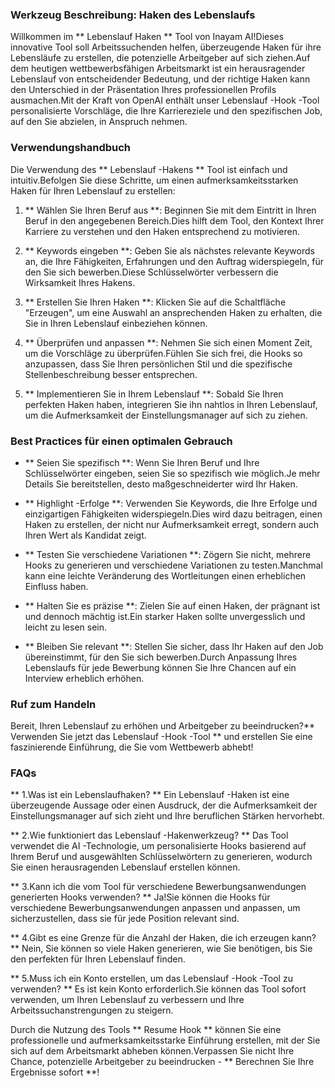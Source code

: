 ### Werkzeug Beschreibung: Haken des Lebenslaufs

Willkommen im ** Lebenslauf Haken ** Tool von Inayam AI!Dieses innovative Tool soll Arbeitssuchenden helfen, überzeugende Haken für ihre Lebensläufe zu erstellen, die potenzielle Arbeitgeber auf sich ziehen.Auf dem heutigen wettbewerbsfähigen Arbeitsmarkt ist ein herausragender Lebenslauf von entscheidender Bedeutung, und der richtige Haken kann den Unterschied in der Präsentation Ihres professionellen Profils ausmachen.Mit der Kraft von OpenAI enthält unser Lebenslauf -Hook -Tool personalisierte Vorschläge, die Ihre Karriereziele und den spezifischen Job, auf den Sie abzielen, in Anspruch nehmen.

### Verwendungshandbuch

Die Verwendung des ** Lebenslauf -Hakens ** Tool ist einfach und intuitiv.Befolgen Sie diese Schritte, um einen aufmerksamkeitsstarken Haken für Ihren Lebenslauf zu erstellen:

1. ** Wählen Sie Ihren Beruf aus **: Beginnen Sie mit dem Eintritt in Ihren Beruf in den angegebenen Bereich.Dies hilft dem Tool, den Kontext Ihrer Karriere zu verstehen und den Haken entsprechend zu motivieren.

2. ** Keywords eingeben **: Geben Sie als nächstes relevante Keywords an, die Ihre Fähigkeiten, Erfahrungen und den Auftrag widerspiegeln, für den Sie sich bewerben.Diese Schlüsselwörter verbessern die Wirksamkeit Ihres Hakens.

3. ** Erstellen Sie Ihren Haken **: Klicken Sie auf die Schaltfläche "Erzeugen", um eine Auswahl an ansprechenden Haken zu erhalten, die Sie in Ihren Lebenslauf einbeziehen können.

4. ** Überprüfen und anpassen **: Nehmen Sie sich einen Moment Zeit, um die Vorschläge zu überprüfen.Fühlen Sie sich frei, die Hooks so anzupassen, dass Sie Ihren persönlichen Stil und die spezifische Stellenbeschreibung besser entsprechen.

5. ** Implementieren Sie in Ihrem Lebenslauf **: Sobald Sie Ihren perfekten Haken haben, integrieren Sie ihn nahtlos in Ihren Lebenslauf, um die Aufmerksamkeit der Einstellungsmanager auf sich zu ziehen.

### Best Practices für einen optimalen Gebrauch

- ** Seien Sie spezifisch **: Wenn Sie Ihren Beruf und Ihre Schlüsselwörter eingeben, seien Sie so spezifisch wie möglich.Je mehr Details Sie bereitstellen, desto maßgeschneiderter wird Ihr Haken.

- ** Highlight -Erfolge **: Verwenden Sie Keywords, die Ihre Erfolge und einzigartigen Fähigkeiten widerspiegeln.Dies wird dazu beitragen, einen Haken zu erstellen, der nicht nur Aufmerksamkeit erregt, sondern auch Ihren Wert als Kandidat zeigt.

- ** Testen Sie verschiedene Variationen **: Zögern Sie nicht, mehrere Hooks zu generieren und verschiedene Variationen zu testen.Manchmal kann eine leichte Veränderung des Wortleitungen einen erheblichen Einfluss haben.

- ** Halten Sie es präzise **: Zielen Sie auf einen Haken, der prägnant ist und dennoch mächtig ist.Ein starker Haken sollte unvergesslich und leicht zu lesen sein.

- ** Bleiben Sie relevant **: Stellen Sie sicher, dass Ihr Haken auf den Job übereinstimmt, für den Sie sich bewerben.Durch Anpassung Ihres Lebenslaufs für jede Bewerbung können Sie Ihre Chancen auf ein Interview erheblich erhöhen.

### Ruf zum Handeln

Bereit, Ihren Lebenslauf zu erhöhen und Arbeitgeber zu beeindrucken?** Verwenden Sie jetzt das Lebenslauf -Hook -Tool ** und erstellen Sie eine faszinierende Einführung, die Sie vom Wettbewerb abhebt!

### FAQs

** 1.Was ist ein Lebenslaufhaken? **
Ein Lebenslauf -Haken ist eine überzeugende Aussage oder einen Ausdruck, der die Aufmerksamkeit der Einstellungsmanager auf sich zieht und Ihre beruflichen Stärken hervorhebt.

** 2.Wie funktioniert das Lebenslauf -Hakenwerkzeug? **
Das Tool verwendet die AI -Technologie, um personalisierte Hooks basierend auf Ihrem Beruf und ausgewählten Schlüsselwörtern zu generieren, wodurch Sie einen herausragenden Lebenslauf erstellen können.

** 3.Kann ich die vom Tool für verschiedene Bewerbungsanwendungen generierten Hooks verwenden? **
Ja!Sie können die Hooks für verschiedene Bewerbungsanwendungen anpassen und anpassen, um sicherzustellen, dass sie für jede Position relevant sind.

** 4.Gibt es eine Grenze für die Anzahl der Haken, die ich erzeugen kann? **
Nein, Sie können so viele Haken generieren, wie Sie benötigen, bis Sie den perfekten für Ihren Lebenslauf finden.

** 5.Muss ich ein Konto erstellen, um das Lebenslauf -Hook -Tool zu verwenden? **
Es ist kein Konto erforderlich.Sie können das Tool sofort verwenden, um Ihren Lebenslauf zu verbessern und Ihre Arbeitssuchanstrengungen zu steigern.

Durch die Nutzung des Tools ** Resume Hook ** können Sie eine professionelle und aufmerksamkeitsstarke Einführung erstellen, mit der Sie sich auf dem Arbeitsmarkt abheben können.Verpassen Sie nicht Ihre Chance, potenzielle Arbeitgeber zu beeindrucken - ** Berechnen Sie Ihre Ergebnisse sofort **!